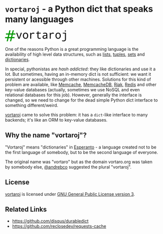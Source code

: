 # `vortaroj` - a Python dict that speaks many languages

![vortaroj logo](vortaroj-logo.png)


One of the reasons Python is a great programming language is the availability
of high level data structures, such as
[lists](http://docs.python.org/2/tutorial/datastructures.html#more-on-lists),
[tuples](http://docs.python.org/2/tutorial/datastructures.html#tuples-and-sequences),
[sets](http://docs.python.org/2/tutorial/datastructures.html#sets) and
[dictionaries](http://docs.python.org/2/tutorial/datastructures.html#dictionaries).

In special, pythonistas are _hash addicted_: they like dictionaries and use it
a lot. But sometimes, having an in-memory dict is not sufficient: we want it
persistent or acessible through other machines. Solutions for this kind of
problem are available, like [Memcache](http://www.memcached.org/),
[MemcacheDB](http://memcachedb.org/), [Riak](http://basho.com/riak/),
[Redis](http://redis.io/) and other key-value databases (actually, sometimes
we use NoSQL and even relational databases for this job). However, generally
the interface is changed, so we need to change for the dead simple Python dict
interface to something different/weird.

[vortaroj](https://github.com/turicas/vortaroj) came to solve this problem: it
has a `dict`-like interface to many backends; it's like an ORM to key-value
databases.


## Why the name "vortaroj"?

"Vortaroj" means "dictionaries" in
[Esperanto](http://en.wikipedia.org/wiki/Esperanto) - a language created not to
be the first language of somebody, but to be the second language of everyone.

The original name was "vortaro" but as the domain vortaro.org was taken by
somebody else, [@andrebco](https://github.com/andrebco) suggested the plural
"vortaroj".


## License

[vortaroj](https://github.com/turicas/vortaroj) is licensed under
[GNU General Public License version 3](https://www.gnu.org/licenses/gpl-3.0.html).


## Related Links

- <https://github.com/disqus/durabledict>
- <https://github.com/reclosedev/requests-cache>
